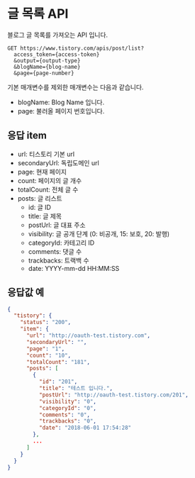 # 글 목록 API

블로그 글 목록를 가져오는 API 입니다.

```
GET https://www.tistory.com/apis/post/list?
  access_token={access-token}
  &output={output-type}
  &blogName={blog-name}
  &page={page-number}
```

기본 매개변수를 제외한 매개변수는 다음과 같습니다.

- blogName: Blog Name 입니다.
- page: 불러올 페이지 번호입니다.

## 응답 item

- url: 티스토리 기본 url
- secondaryUrl: 독립도메인 url
- page: 현재 페이지
- count: 페이지의 글 개수
- totalCount: 전체 글 수
- posts: 글 리스트
  - id: 글 ID
  - title: 글 제목
  - postUrl: 글 대표 주소
  - visibility: 글 공개 단계 (0: 비공개, 15: 보호, 20: 발행)
  - categoryId: 카테고리 ID
  - comments: 댓글 수
  - trackbacks: 트랙백 수
  - date: YYYY-mm-dd HH:MM:SS

## 응답값 예

```json
{
  "tistory": {
    "status": "200",
    "item": {
      "url": "http://oauth-test.tistory.com",
      "secondaryUrl": "",
      "page": "1",
      "count": "10",
      "totalCount": "181",
      "posts": [
        {
          "id": "201",
          "title": "테스트 입니다.",
          "postUrl": "http://oauth-test.tistory.com/201",
          "visibility": "0",
          "categoryId": "0",
          "comments": "0",
          "trackbacks": "0",
          "date": "2018-06-01 17:54:28"
        },
        ...
      ]
    }
  }
}
```

